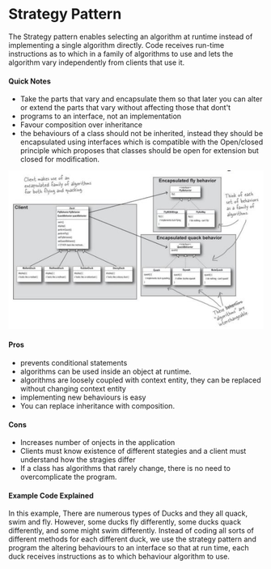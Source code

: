 # Strategy Pattern

The Strategy pattern enables selecting an algorithm at runtime instead of implementing a single algorithm directly. Code receives run-time instructions as to which in a family of algorithms to use and lets the algorithm vary independently from clients that use it.

#### Quick Notes
* Take the parts that vary and encapsulate them so that later you can alter or extend the parts that vary without affecting those that dont't
* programs to an interface, not an implementation
* Favour composition over inheritance
* the behaviours of a class should not be inherited, instead they should be encapsulated using interfaces which is compatible with the Open/closed principle which proposes that classes should be open for extension but closed for modification.

![strategy pattern](images/strategy.JPG)

#### Pros
* prevents conditional statements
* algorithms can be used inside an object at runtime.
* algorithms are loosely coupled with context entity, they can be replaced without changing context entity
* implementing new behaviours is easy
* You can replace inheritance with composition.


#### Cons
* Increases number of onjects in the application
* Clients must know existence of different stategies and a client must understand how the stragies differ
* If a class has algorithms that rarely change, there is no need to overcomplicate the program.


#### Example Code Explained
In this example, There are numerous types of Ducks and they all quack, swim and fly. However, some ducks fly differently, some ducks quack differently, and some might swim differently. Instead of coding all sorts of different methods for each different duck, we use the strategy pattern and program the altering behaviours to an interface so that at run time, each duck receives instructions as to which behaviour algorithm to use.
